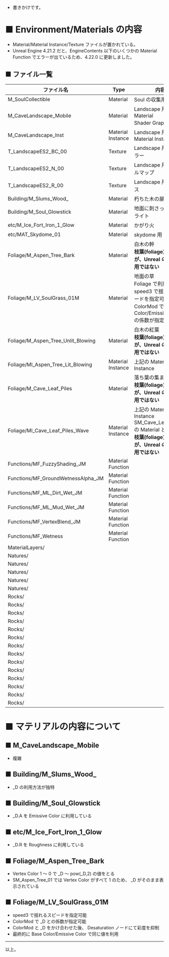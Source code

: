 * 書きかけです。

# ■ Environment/Materials の内容
* Material/Material Instance/Texture ファイルが置かれている。
* Unreal Engine 4.21.2 だと、EngineContents 以下のいくつかの Material Function でエラーが出ているため、4.22.0 に更新しました。

## ■ ファイル一覧

| ファイル名 | Type | 内容 | 参照元 |
| ----- | ----- | ----- | ----- |
| M_SoulCollectible | Material | Soul の収集用目印 | P_Summon_Parent_Startup |
| M_CaveLandscape_Mobile | Material | Landscape 用 Material<br>Shader Graph は複雑 | M_CaveLandscape_Inst |
| M_CaveLandscape_Inst | Material Instance | Landscape 用 Material Instance |ActionRPG_Dungeon02_Asset  |
| T_LandscapeES2_BC_00 | Texture | Landscape 用ベースカラー | M_SoulCollectible<br>M_CaveLandscape_Mobile |
| T_LandscapeES2_N_00 | Texture | Landscape 用ノーマルマップ | M_SoulCollectible<br>M_CaveLandscape_Mobile |
| T_LandscapeES2_R_00 | Texture | Landscape 用ラフネス | M_SoulCollectible<br>M_CaveLandscape_Mobile |
| Building/M_Slums_Wood_ | Material | 朽ちた木の扉 | SM_Slums_WoodWall_01e_OP |
| Building/M_Soul_Glowstick | Material | 地面に刺さった棒状のライト | SM_glowstick02 |
| etc/M_Ice_Fort_Iron_1_Glow | Material | かがり火 | SM_Ice_Fort_Brazier_1_Glow |
| etc/MAT_Skydome_01 | Material | skydome 用 | SM_Skydome_01 |
| Foliage/M_Aspen_Tree_Bark | Material | 白木の幹<br>**枝葉(foliage)ではあるが、Unreal の Foliage 用ではない** | SM_Aspen_Tree_01 |
| Foliage/M_LV_SoulGrass_01M | Material | 地面の草<br>Foliage で利用<br>speed3 で揺れるスピードを指定可能<br>ColorMod で Base Color/Emissive Color の係数が指定可能<br> | SM_LV_SoulGrass_01 |
| Foliage/M_Aspen_Tree_Unlit_Blowing | Material | 白木の紅葉<br>**枝葉(foliage)ではあるが、Unreal の Foliage 用ではない** | MI_Aspen_Tree_Lit_Blowing |
| Foliage/MI_Aspen_Tree_Lit_Blowing | Material Instance | 上記の Material Instance | SM_Aspen_Tree_01 |
| Foliage/M_Cave_Leaf_Piles | Material | 落ち葉の集まり<br>**枝葉(foliage)ではあるが、Unreal の Foliage 用ではない** | MI_Cave_Leaf_Piles_Wave<br>SM_Cave_Leaf_Pile01<br>SM_Cave_Leaf_Pile02 |
| Foliage/MI_Cave_Leaf_Piles_Wave | Material Instance | 上記の Material Instance<br>SM_Cave_Leaf_Pile01 の Material として利用<br>**枝葉(foliage)ではあるが、Unreal の Foliage 用ではない** | ActionRPG_Dungeon02_Asset |
| Functions/MF_FuzzyShading_JM| Material Function |  | M_Cave_Rock_MASTER<br>M_Cave_Rock_MASTER_VertexPaint_MOSS |
| Functions/MF_GroundWetnessAlpha_JM| Material Function |  | M_CaveLandscape_Mobile |
| Functions/MF_ML_Dirt_Wet_JM| Material Function |  | M_CaveLandscape_Mobile |
| Functions/MF_ML_Mud_Wet_JM| Material Function |  | M_CaveLandscape_Mobile |
| Functions/MF_VertexBlend_JM| Material Function |  | M_Cave_Rock_MASTER_VertexPaint_MOSS |
| Functions/MF_Wetness| Material Function |  | M_Cave_Rock_MASTER<br>M_Cave_Rock_MASTER_VertexPaint_MOSS |
| MaterialLayers/ |  |  |
| Natures/ |  |  |
| Natures/ |  |  |
| Natures/ |  |  |
| Natures/ |  |  |
| Natures/ |  |  |
| Rocks/ |  |  |
| Rocks/ |  |  |
| Rocks/ |  |  |
| Rocks/ |  |  |
| Rocks/ |  |  |
| Rocks/ |  |  |
| Rocks/ |  |  |
| Rocks/ |  |  |
| Rocks/ |  |  |
| Rocks/ |  |  |
| Rocks/ |  |  |
| Rocks/ |  |  |
| Rocks/ |  |  |
| Rocks/ |  |  |


# ■ マテリアルの内容について
## ■ M_CaveLandscape_Mobile
* 複雑

## ■ Building/M_Slums_Wood_
* _D の利用方法が独特

## ■ Building/M_Soul_Glowstick
* _D.A を Emissive Color に利用している

## ■ etc/M_Ice_Fort_Iron_1_Glow
* _D.R を Roughness に利用している

## ■ Foliage/M_Aspen_Tree_Bark
* Vertex Color 1 ～ 0 で _D ～ pow(_D,2) の値をとる
* SM_Aspen_Tree_01 では Vertex Color がすべて 1 のため、 _D がそのまま表示されている

## ■ Foliage/M_LV_SoulGrass_01M
* speed3 で揺れるスピードを指定可能
* ColorMod で _D との係数が指定可能
* ColorMod と _D をかけ合わせた後、 Desaturation ノードにて彩度を抑制
* 最終的に Base Color/Emissive Color で同じ値を利用

----
以上。

